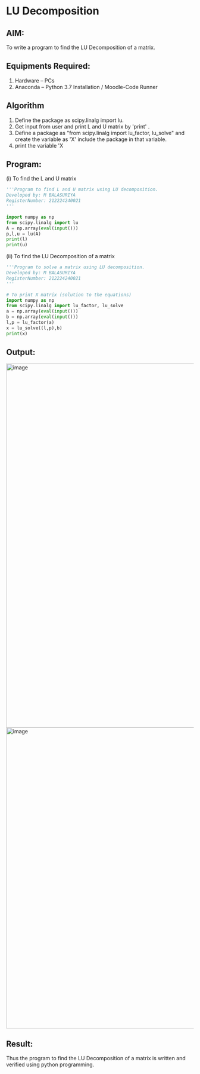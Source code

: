 # LU Decomposition 

## AIM:
To write a program to find the LU Decomposition of a matrix.

## Equipments Required:
1. Hardware – PCs
2. Anaconda – Python 3.7 Installation / Moodle-Code Runner

## Algorithm
1. Define the package as scipy.linalg import lu.
2. Get input from user and print L and U matrix by 'print' .
3. Define a package as "from scipy.linalg import lu_factor, lu_solve" and create the variable as 'X' include the package in that variable.
4. print the variable 'X

## Program:
(i) To find the L and U matrix
```python
'''Program to find L and U matrix using LU decomposition.
Developed by: M BALASURIYA
RegisterNumber: 212224240021
'''

import numpy as np
from scipy.linalg import lu
A = np.array(eval(input()))
p,l,u = lu(A)
print(l)
print(u)
```
(ii) To find the LU Decomposition of a matrix
```python
'''Program to solve a matrix using LU decomposition.
Developed by: M BALASURIYA
RegisterNumber: 212224240021
'''

# To print X matrix (solution to the equations)
import numpy as np
from scipy.linalg import lu_factor, lu_solve
a = np.array(eval(input()))
b = np.array(eval(input()))
l,p = lu_factor(a)
x = lu_solve((l,p),b)
print(x)
```

## Output:
<img width="860" height="974" alt="image" src="https://github.com/user-attachments/assets/2a0bb4d8-0c4b-4e31-bc8e-c2bb6ad16533" />
<img width="641" height="806" alt="image" src="https://github.com/user-attachments/assets/2bd9a081-5a03-404e-b7b6-866715030f8c" />




## Result:
Thus the program to find the LU Decomposition of a matrix is written and verified using python programming.

